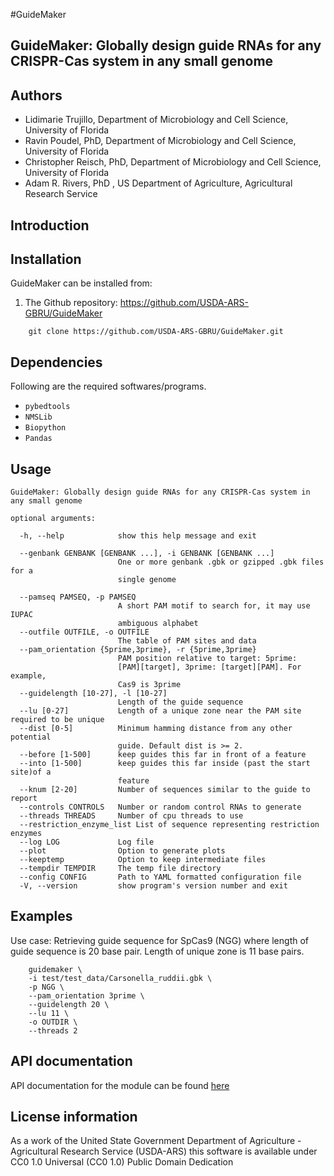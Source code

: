 #GuideMaker
## GuideMaker: Globally design guide RNAs for any CRISPR-Cas system in any small genome


## Authors

* Lidimarie Trujillo, Department of Microbiology and Cell Science, University of Florida
* Ravin Poudel, PhD, Department of Microbiology and Cell Science, University of Florida
* Christopher Reisch, PhD, Department of Microbiology and Cell Science, University of Florida
* Adam R. Rivers, PhD , US Department of Agriculture, Agricultural Research Service


## Introduction



## Installation

GuideMaker can be installed from:

1. The Github repository: https://github.com/USDA-ARS-GBRU/GuideMaker

```{bash}
    git clone https://github.com/USDA-ARS-GBRU/GuideMaker.git
```


## Dependencies

Following are the required softwares/programs.

* ``pybedtools``
* ``NMSLib``
* ``Biopython``
* ``Pandas``


## Usage

```
GuideMaker: Globally design guide RNAs for any CRISPR-Cas system in any small genome

optional arguments:

  -h, --help            show this help message and exit

  --genbank GENBANK [GENBANK ...], -i GENBANK [GENBANK ...]
                        One or more genbank .gbk or gzipped .gbk files for a
                        single genome

  --pamseq PAMSEQ, -p PAMSEQ
                        A short PAM motif to search for, it may use IUPAC
                        ambiguous alphabet
  --outfile OUTFILE, -o OUTFILE
                        The table of PAM sites and data
  --pam_orientation {5prime,3prime}, -r {5prime,3prime}
                        PAM position relative to target: 5prime:
                        [PAM][target], 3prime: [target][PAM]. For example,
                        Cas9 is 3prime
  --guidelength [10-27], -l [10-27]
                        Length of the guide sequence
  --lu [0-27]           Length of a unique zone near the PAM site required to be unique
  --dist [0-5]          Minimum hamming distance from any other potential
                        guide. Default dist is >= 2.
  --before [1-500]      keep guides this far in front of a feature
  --into [1-500]        keep guides this far inside (past the start site)of a
                        feature
  --knum [2-20]         Number of sequences similar to the guide to report
  --controls CONTROLS   Number or random control RNAs to generate
  --threads THREADS     Number of cpu threads to use
  --restriction_enzyme_list List of sequence representing restriction enzymes
  --log LOG             Log file
  --plot                Option to generate plots
  --keeptemp            Option to keep intermediate files
  --tempdir TEMPDIR     The temp file directory
  --config CONFIG       Path to YAML formatted configuration file
  -V, --version         show program's version number and exit
```

## Examples


Use case: Retrieving guide sequence for SpCas9 (NGG) where length of guide sequence is 20 base pair. Length of unique zone is 11 base pairs.

```
    guidemaker \
    -i test/test_data/Carsonella_ruddii.gbk \
    -p NGG \
    --pam_orientation 3prime \
    --guidelength 20 \
    --lu 11 \
    -o OUTDIR \
    --threads 2

```

## API documentation

API documentation for the module can be found [here](https://guidemaker.org)

## License information

As a work of the United State Government Department of Agriculture - Agricultural Research Service (USDA-ARS) this software is available under CC0 1.0 Universal (CC0 1.0) Public Domain Dedication

